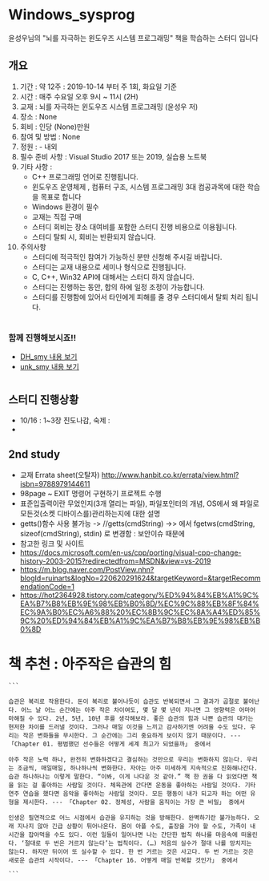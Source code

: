# Windows_sysprog
윤성우님의 "뇌를 자극하는 윈도우즈 시스템 프로그래밍" 책을 학습하는 스터디 입니다
  ## 개요
   1. 기간 : 약 12주 : 2019-10-14 부터 주 1회, 화요일 기준
   2. 시간 : 매주 수요일 오후 9시 ~ 11시 (2H)
   3. 교재 : 뇌를 자극하는 윈도우즈 시스템 프로그래밍 (윤성우 저)
   4. 장소 : None 
   5. 회비 : 인당 (None)만원                         
   6. 참여 및 방법 : None
   7. 정원 : - 내외
   8. 필수 준비 사항 : Visual Studio 2017 또는 2019, 실습용 노트북
   9. 기타 사항 :
        - C++ 프로그래밍 언어로 진행됩니다.
        - 윈도우즈 운영체제 , 컴퓨터 구조, 시스템 프로그래밍 3대 컴공과목에 대한 학습을 목표로 합니다
        - Windows 환경이 필수
        - 교재는 직접 구매 
        - 스터디 회비는 장소 대여비를 포함한 스터디 진행 비용으로 이용됩니다.
        - 스터디 탈퇴 시, 회비는 반환되지 않습니다.     
   10. 주의사항
        - 스터디에 적극적인 참여가 가능하신 분만 신청해 주시길 바랍니다.
        - 스터디는 교재 내용으로 세미나 형식으로 진행됩니다. 
        - C, C++, Win32 API에 대해서는 스터디 하지 않습니다.
        - 스터디는 진행하는 동안, 합의 하에 일정 조정이 가능합니다.
        - 스터디를 진행함에 있어서 타인에게 피해를 줄 경우 스터디에서 탈퇴 처리 됩니다.  
 # 
 ### 함께 진행해보시죠!!
   - [DH_smy 내용 보기](/DH_smy.md)
   - [unk_smy 내용 보기](/unk_smy.md)
 #
 ## 스터디 진행상황
   - 10/16 : 1~3장 진도나감, 숙제 : 
   - 


 ## 2nd study
   - 교재 Errata sheet(오탈자) http://www.hanbit.co.kr/errata/view.html?isbn=9788979144611
   - 98page ~ EXIT 명령어 구현하기 프로젝트 수행 
   - 표준입출력이란 무었인지(3개 열리는 파일), 파일포인터의 개념, OS에서 왜 파일로 모든것(소켓 디바이스를)관리하는지에 대한 설명
   - getts()함수 사용 불가능 -> //getts(cmdString) ->> 에서 fgetws(cmdString, sizeof(cmdString), stdin) 로 변경함 : 보안이슈 때문에
   - 참고한 링크 및 사이트
   - https://docs.microsoft.com/en-us/cpp/porting/visual-cpp-change-history-2003-2015?redirectedfrom=MSDN&view=vs-2019
   - https://m.blog.naver.com/PostView.nhn?blogId=ruinarts&logNo=220620291624&targetKeyword=&targetRecommendationCode=1
   - https://hot2364928.tistory.com/category/%ED%94%84%EB%A1%9C%EA%B7%B8%EB%9E%98%EB%B0%8D/%EC%9C%88%EB%8F%84%EC%9A%B0%EC%A6%88%20%EC%8B%9C%EC%8A%A4%ED%85%9C%20%ED%94%84%EB%A1%9C%EA%B7%B8%EB%9E%98%EB%B0%8D








# 책 추천 : 아주작은 습관의 힘 
    ```

    습관은 복리로 작용한다. 돈이 복리로 불어나듯이 습관도 반복되면서 그 결과가 곱절로 불어난다. 어느 날 어느 순간에는 아주 작은 차이여도, 몇 달 몇 년이 지나면 그 영향력은 어마어마해질 수 있다. 2년, 5년, 10년 후를 생각해보라. 좋은 습관의 힘과 나쁜 습관의 대가는 현저한 차이를 드러낼 것이다. 그러나 매일 이것을 느끼고 감사하기엔 어려울 수도 있다. 우리는 작은 변화들을 무시한다. 그 순간에는 그리 중요하게 보이지 않기 때문이다. --- 「Chapter 01. 평범했던 선수들은 어떻게 세계 최고가 되었을까」 중에서

    아주 작은 노력 하나, 완전히 변화하겠다고 결심하는 것만으로 우리는 변화하지 않는다. 우리는 조금씩, 매일매일, 하나하나씩 변화한다. 자아는 아주 미세하게 지속적으로 진화해나간다. 습관 하나하나는 이렇게 말한다. “이봐, 이게 나다운 것 같아.” 책 한 권을 다 읽었다면 책을 읽는 걸 좋아하는 사람일 것이다. 체육관에 간다면 운동을 좋아하는 사람일 것이다. 기타 연주 연습을 했다면 음악을 좋아하는 사람일 것이다. 모든 행동이 내가 되고자 하는 어떤 유형을 제시한다. --- 「Chapter 02. 정체성, 사람을 움직이는 가장 큰 비밀」 중에서

    인생은 필연적으로 어느 시점에서 습관을 유지하는 것을 방해한다. 완벽하기란 불가능하다. 오래 지나지 않아 긴급 상황이 튀어나온다. 몸이 아플 수도, 출장을 가야 할 수도, 가족이 내 시간을 잡아먹을 수도 있다. 이런 일들이 일어나면 나는 간단한 법칙 하나를 마음속에 떠올린다. ‘절대로 두 번은 거르지 않는다’는 법칙이다. (…) 처음의 실수가 절대 나를 망치지는 않는다. 하지만 뒤이어 또 실수할 수 있다. 한 번 거르는 것은 사고다. 두 번 거르는 것은 새로운 습관의 시작이다. --- 「Chapter 16. 어떻게 매일 반복할 것인가」 중에서

    ```
